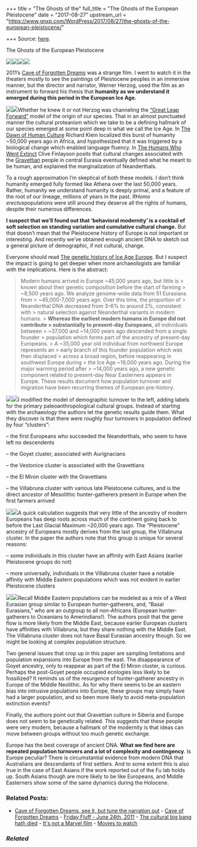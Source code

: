 +++
title = "The Ghosts of the"
full_title = "The Ghosts of the European Pleistocene"
date = "2017-08-27"
upstream_url = "https://www.gnxp.com/WordPress/2017/08/27/the-ghosts-of-the-european-pleistocene/"

+++
Source: [here](https://www.gnxp.com/WordPress/2017/08/27/the-ghosts-of-the-european-pleistocene/).

The Ghosts of the European Pleistocene

[![](https://i0.wp.com/www.gnxp.com/WordPress/wp-content/uploads/2017/08/loc.jpg?resize=600%2C248)![](https://i0.wp.com/www.gnxp.com/WordPress/wp-content/uploads/2017/08/loc.jpg?resize=600%2C248)](https://www.ncbi.nlm.nih.gov/pmc/articles/PMC4943878/)[![](https://i0.wp.com/www.gnxp.com/WordPress/wp-content/uploads/2017/08/prehistoryofthemind.jpeg?resize=183%2C275)![](https://i0.wp.com/www.gnxp.com/WordPress/wp-content/uploads/2017/08/prehistoryofthemind.jpeg?resize=183%2C275)](https://www.amazon.com/exec/obidos/ASIN/B0116NANBA/geneexpressio-20)

2011’s [Cave of Forgotten Dreams](https://www.amazon.com/exec/obidos/ASIN/B005EPFA8I/geneexpressio-20) was a strange film. I went to watch it in the theaters mostly to see the paintings of Pleistocene peoples in an immersive manner, but the director and narrator, Werner Herzog, used the film as an instrument to forward his thesis that **humanity as we understand it emerged during this period in the European Ice Age.**

[![](https://i0.wp.com/www.gnxp.com/WordPress/wp-content/uploads/2017/08/humanswhowentextinct.jpeg?resize=181%2C279)![](https://i0.wp.com/www.gnxp.com/WordPress/wp-content/uploads/2017/08/humanswhowentextinct.jpeg?resize=181%2C279)](https://www.amazon.com/exec/obidos/ASIN/B003N2P430/geneexpressio-20)Whether he knew it or not Herzog was channeling the [“Great Leap Forward”](https://en.wikipedia.org/wiki/Behavioral_modernity#Great_leap_forward) model of the origin of our species. That in an almost punctuated manner the cultural proteanism which we take to be a defining hallmark of our species emerged at some point deep in what we call the Ice Age. In [The Dawn of Human Culture](https://www.amazon.com/exec/obidos/ASIN/0471252522/geneexpressio-20) Richard Klein localized this burst of humanity \~50,000 years ago in Africa, and hypothesized that it was triggered by a biological change which enabled language fluency. In [The Humans Who Went Extinct](https://www.amazon.com/exec/obidos/ASIN/B003N2P430/geneexpressio-20) Clive Finlayson posits that cultural changes associated with the [Gravettian](https://en.wikipedia.org/wiki/Gravettian) people in central Eurasia eventually defined what he meant to be human, and explained the marginalization of Neanderthals.

To a rough approximation I’m skeptical of both these models. I don’t think humanity emerged fully formed like Athena over the last 50,000 years. Rather, humanity we understand humanity is deeply primal, and a feature of the root of our lineage, millions of years in the past. If*Homo erectus*populations were still around they deserve all the rights of humans, despite their numerous differences.

**I suspect that we’ll found out that ‘behavioral modernity’ is a cocktail of soft selection on standing variation and cumulative cultural change.** But that doesn’t mean that the Pleistocene history of Europe is not important or interesting. And recently we’ve obtained enough ancient DNA to sketch out a general picture of demographic, if not cultural, change.

Everyone should read [The genetic history of Ice Age Europe](https://www.ncbi.nlm.nih.gov/pmc/articles/PMC4943878/). But I suspect the impact is going to get deeper when more archaeologists are familiar with the implications. Here is the abstract:

> Modern humans arrived in Europe \~45,000 years ago, but little is > known about their genetic composition before the start of farming > \~8,500 years ago. We analyze genome-wide data from 51 Eurasians from > \~45,000-7,000 years ago. Over this time, the proportion of > Neanderthal DNA decreased from 3–6% to around 2%, consistent with > natural selection against Neanderthal variants in modern humans. > **Whereas the earliest modern humans in Europe did not contribute > substantially to present-day Europeans**, all individuals between > \~37,000 and \~14,000 years ago descended from a single founder > population which forms part of the ancestry of present-day Europeans. > A \~35,000 year old individual from northwest Europe represents an > early branch of this founder population which was then displaced > across a broad region, before reappearing in southwest Europe during > the Ice Age \~19,000 years ago. During the major warming period after > \~14,000 years ago, a new genetic component related to present-day Near Easterners appears in Europe. These results document how population turnover and migration have been recurring themes of European pre-history.

[![](https://i0.wp.com/www.gnxp.com/WordPress/wp-content/uploads/2017/08/pleistocene-1.jpg?resize=400%2C288)![](https://i0.wp.com/www.gnxp.com/WordPress/wp-content/uploads/2017/08/pleistocene-1.jpg?resize=400%2C288)](https://www.ncbi.nlm.nih.gov/pmc/articles/PMC4943878/)I modified the model of demographic turnover to the left, adding labels for the primary paleoanthropological cultural groups. Instead of starting with the archaeology the authors let the genetic results guide them. What they discover is that there were roughly four turnovers in population defined by four “clusters”:

– the first Europeans who succeeded the Neanderthals, who seem to have left no descendents

– the Goyet cluster, associated with Aurignacians

– the Vestonice cluster is associated with the Gravettians

– the El Miron cluster with the Gravettians

– the Villabruna cluster with various late Pleistocene cultures, and is the direct ancestor of Mesolithic hunter-gatherers present in Europe when the first farmers arrived

[![](https://i0.wp.com/www.gnxp.com/WordPress/wp-content/uploads/2017/08/iceageart.jpeg?resize=224%2C224)![](https://i0.wp.com/www.gnxp.com/WordPress/wp-content/uploads/2017/08/iceageart.jpeg?resize=224%2C224)](https://www.amazon.com/exec/obidos/ASIN/0714123331/geneexpressio-20)A quick calculation suggests that very little of the ancestry of modern Europeans has deep roots across much of the continent going back to before the Last Glacial Maximum \~20,000 years ago. The “Pleistocene” ancestry of Europeans mostly derives from the last group, the Villabruna cluster. In the paper the authors note that this group is unique for several reasons:

– some individuals in this cluster have an affinity with East Asians (earlier Pleistocene groups do not)

– more universally, individuals in the Villabruna cluster have a notable affinity with Middle Eastern populations which was not evident in earlier Pleistocene clusters

[![](https://i0.wp.com/www.gnxp.com/WordPress/wp-content/uploads/2017/08/creativeiceage.jpeg?resize=202%2C250)![](https://i0.wp.com/www.gnxp.com/WordPress/wp-content/uploads/2017/08/creativeiceage.jpeg?resize=202%2C250)](https://www.amazon.com/exec/obidos/ASIN/1934171107/geneexpressio-20)Recall Middle Eastern populations can be modeled as a mix of a West Eurasian group similar to European hunter-gatherers, and, “Basal Eurasians,” who are an outgroup to all non-Africans (European hunter-gatherers to Oceanians to Amerindians!). The authors posit that the gene flow is more likely from the Middle East, because earlier European clusters have affinities with Villabruna, but they share nothing with the Middle East. The Villabruna cluster does not have Basal Eurasian ancestry though. So we might be looking at complex population structure.

Two general issues that crop up in this paper are sampling limitations and population expansions into Europe from the east. The disappearance of Goyet ancestry, only to reappear as part of the El Miron cluster, is curious. Perhaps the post-Goyet people occupied ecologies less likely to be fossilized? It reminds us of the resurgence of hunter-gatherer ancestry in Europe of the Middle Neolithic. As for why there seems to be an eastern bias into intrusive populations into Europe, these groups may simply have had a larger population, and so been more likely to avoid meta-population extinction events?

Finally, the authors point out that Gravettian culture in Siberia and Europe does not seem to be genetically related. This suggests that these people were very modern, because a hallmark of the modernity is that ideas can move between groups without too much genetic exchange.

Europe has the best coverage of ancient DNA. **What we find here are repeated population turnovers and a lot of complexity and contingency**. Is Europe peculiar? There is circumstantial evidence from modern DNA that Australians are descendants of first settlers. And to some extent this is also true in the case of East Asians if the work reported out of the Fu lab holds up. South Asians though are more likely to be like Europeans, and Middle Easterners show some of the same dynamics during the Holocene.

### Related Posts:

- [Cave of Forgotten Dreams, see it, but tune the narration
  out](https://www.gnxp.com/WordPress/2011/06/20/cave-of-forgotten-dreams-see-it-but-tune-the-narration-out/) - [Cave of Forgotten
  Dreams](https://www.gnxp.com/WordPress/2011/04/26/cave-of-forgotten-dreams/) - [Friday Fluff - June 24th,
  2011](https://www.gnxp.com/WordPress/2011/06/24/friday-fluff-june-24th-2011/) - [The cultural big bang hath
  died](https://www.gnxp.com/WordPress/2014/10/09/the-cultural-big-bang-hath-died/) - [It's not a Marvel
  film](https://www.gnxp.com/WordPress/2016/03/25/its-not-a-marvel-film/) - [Movies to
  watch](https://www.gnxp.com/WordPress/2007/05/14/movies-to-watch/)

### *Related*

[](https://www.addtoany.com/add_to/facebook?linkurl=https%3A%2F%2Fwww.gnxp.com%2FWordPress%2F2017%2F08%2F27%2Fthe-ghosts-of-the-european-pleistocene%2F&linkname=The%20Ghosts%20of%20the%20European%20Pleistocene "Facebook")[](https://www.addtoany.com/add_to/twitter?linkurl=https%3A%2F%2Fwww.gnxp.com%2FWordPress%2F2017%2F08%2F27%2Fthe-ghosts-of-the-european-pleistocene%2F&linkname=The%20Ghosts%20of%20the%20European%20Pleistocene "Twitter")[](https://www.addtoany.com/add_to/email?linkurl=https%3A%2F%2Fwww.gnxp.com%2FWordPress%2F2017%2F08%2F27%2Fthe-ghosts-of-the-european-pleistocene%2F&linkname=The%20Ghosts%20of%20the%20European%20Pleistocene "Email")[](https://www.addtoany.com/share)
